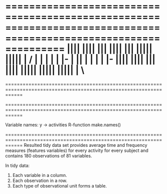 ==================================================================================================================
  |||| |||| |||  ||||     |||   ||||| ||||| | /
  |    |  | |  | |-       | ||  |   | |   | |-
  |||| |||| |||  ||||     ||||| ||||| ||||| | \
==================================================================================================================
 

==================================================================================================================

==================================================================================================================

Variable names:
  y -> activities
  R-function make.names() 

==================================================================================================================
Resulted tidy data set provides average time and frequency measures (features variables) 
for every activity for every subject and contains 180 observations of 81 variables.

In tidy data:

1. Each variable in a column.
2. Each observation in a row.
3. Each type of observational unit forms a table.

